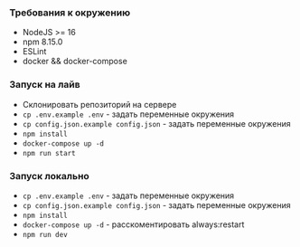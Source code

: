 ### Требования к окружению
* NodeJS >= 16
* npm 8.15.0
* ESLint
* docker && docker-compose

### Запуск на лайв
* Склонировать репозиторий на сервере
* `cp .env.example .env` - задать переменные окружения
* `cp config.json.example config.json` - задать переменные окружения
* `npm install`
* `docker-compose up -d`
* `npm run start`

### Запуск локально
* `cp .env.example .env`  - задать переменные окружения
* `cp config.json.example config.json` - задать переменные окружения
* `npm install`
* `docker-compose up -d` - расскоментировать always:restart
* `npm run dev`